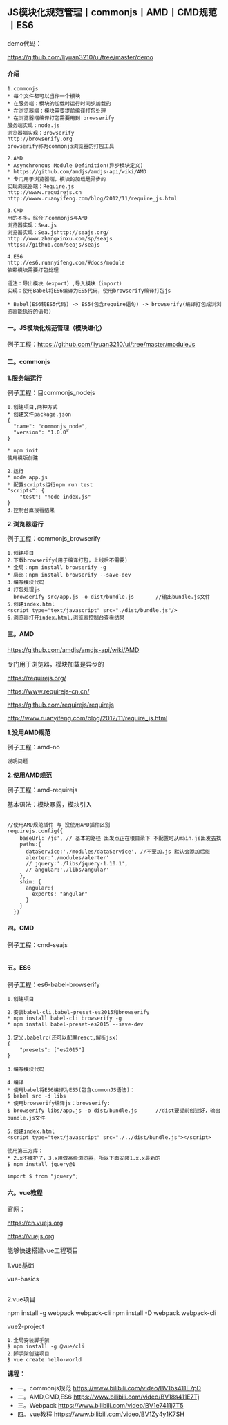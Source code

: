 ## JS模块化规范管理丨commonjs丨AMD丨CMD规范丨ES6



demo代码：

https://github.com/liyuan3210/ui/tree/master/demo

#### 介绍

```
1.commonjs
* 每个文件都可以当作一个模块
* 在服务端：模块的加载时运行时同步加载的
* 在浏览器端：模块需要提前编译打包处理
* 在浏览器端编译打包需要用到 browserify
服务端实现：node.js
浏览器端实现：Browserify
http://browserify.org
browserify称为commonjs浏览器的打包工具

2.AMD
* Asynchronous Module Definition(异步模块定义)
* https://github.com/amdjs/amdjs-api/wiki/AMD
* 专门用于浏览器端，模块的加载是异步的
实现浏览器端：Require.js
http://wwww.requirejs.cn
http://wwww.ruanyifeng.com/blog/2012/11/require_js.html

3.CMD
用的不多，综合了commonjs与AMD
浏览器实现：Sea.js
浏览器实现：Sea.jshttp://seajs.org/
http://www.zhangxinxu.com/sp/seajs
https://github.com/seajs/seajs

4.ES6
http://es6.ruanyifeng.com/#docs/module
依赖模块需要打包处理

语法：导出模块（export）,导入模块（import）
实现：使用Babel将ES6编译为ES5代码，使用browserify编译打包js

* Babel(ES6转ES5代码) -> ES5(包含require语句) -> browserify(编译打包成浏浏览器能执行的语句) 

```

#### 一。JS模块化规范管理（模块进化）

例子工程：https://github.com/liyuan3210/ui/tree/master/moduleJs

#### 二。commonjs

**1.服务端运行**

例子工程：目commonjs_nodejs

```
1.创建项目,两种方式
* 创建文件package.json
{
  "name": "commonjs_node",
  "version": "1.0.0"
}

* npm init
使用模版创建

2.运行
* node app.js
* 配置scripts运行npm run test
"scripts": {
	"test": "node index.js"
}
3.控制台直接看结果
```

**2.浏览器运行**

例子工程：commonjs_browserify

```
1.创建项目
2.下载browserify(用于编译打包，上线后不需要)
* 全局：npm install browserify -g
* 局部：npm install browserify --save-dev
3.编写模块代码
4.打包处理js
  browserify src/app.js -o dist/bundle.js		//输出bundle.js文件
5.创建index.html
<script type="text/javascript" src="./dist/bundle.js"/>
6.浏览器打开index.html,浏览器控制台查看结果
```

#### 三。AMD

https://github.com/amdjs/amdjs-api/wiki/AMD

专门用于浏览器，模块加载是异步的

https://requirejs.org/

https://www.requirejs-cn.cn/

https://github.com/requirejs/requirejs

http://www.ruanyifeng.com/blog/2012/11/require_js.html

**1.没用AMD规范**

例子工程：amd-no

```
说明问题
```

**2.使用AMD规范**

例子工程：amd-requirejs

基本语法：模块暴露，模块引入

```

//使用AMD规范插件 与 没使用AMD插件区别
requirejs.config({
    baseUrl:'/js', // 基本的路径 出发点正在根目录下 不配置时从main.js出发去找
    paths:{
      dataService:'./modules/dataService', //不要加.js 默认会添加后缀
      alerter:'./modules/alerter'
      // jquery:'./libs/jquery-1.10.1',
      // angular:'./libs/angular'
    },
    shim: {
      angular:{
        exports: "angular"
      }
    }
  })
```

#### 四。CMD

例子工程：cmd-seajs

```

```

#### 五。ES6

例子工程：es6-babel-browserify

```
1.创建项目

2.安装babel-cli,babel-preset-es2015和browserify
* npm install babel-cli browserify -g
* npm install babel-preset-es2015 --save-dev

3.定义.babelrc(还可以配置react,解析jsx)
{
	"presets": ["es2015"]
}

3.编写模块代码

4.编译
* 使用babel将ES6编译为ES5(包含commonJS语法)：
$ babel src -d libs
* 使用browserify编译js：browserify:
$ browserify libs/app.js -o dist/bundle.js		//dist要提前创建好，输出bundle.js文件

5.创建index.html
<script type="text/javascript" src="./../dist/bundle.js"></script>

使用第三方库：
* 2.x不维护了，3.x用做高级浏览器，所以下面安装1.x.x最新的
$ npm install jquery@1

import $ from "jquery";
```

#### 六。vue教程

官网：

https://cn.vuejs.org

https://vuejs.org

能够快速搭建vue工程项目

1.vue基础

vue-basics

```

```

2.vue项目

npm install -g webpack webpack-cli
npm install -D webpack webpack-cli

vue2-project

```
1.全局安装脚手架
$ npm install -g @vue/cli
2.脚手架创建项目
$ vue create hello-world

```

**课程：**

* 一。commonjs规范
  https://www.bilibili.com/video/BV1bs411E7pD
* 二。AMD,CMD,ES6
  https://www.bilibili.com/video/BV18s411E7Tj
* 三。Webpack
  https://www.bilibili.com/video/BV1e7411j7T5
* 四。vue教程
  https://www.bilibili.com/video/BV1Zy4y1K7SH





